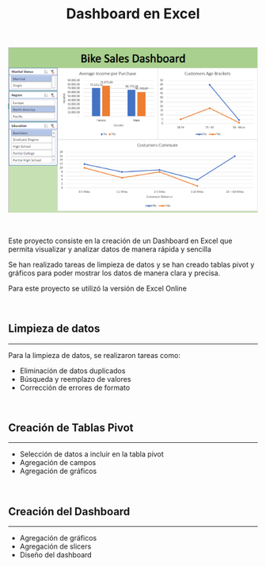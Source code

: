 <h1 align="center">Dashboard en Excel</h1>

<br>

<p align="center"><img src="Screenshot\dashboard.png"/></p> 

<br>

Este proyecto consiste en la creación de un Dashboard en Excel que permita visualizar y analizar datos de manera rápida y sencilla

Se han realizado tareas de limpieza de datos y se han creado tablas pivot y gráficos para poder mostrar los datos de manera clara y precisa.

Para este proyecto se utilizó la versión de Excel Online



<br>

## Limpieza de datos
---
Para la limpieza de datos, se realizaron tareas como:

- Eliminación de datos duplicados
- Búsqueda y reemplazo de valores
- Corrección de errores de formato

<br>

## Creación de Tablas Pivot
---

- Selección de datos a incluir en la tabla pivot
- Agregación de campos
- Agregación de gráficos

<br>

## Creación del Dashboard
---

- Agregación de gráficos
- Agregación de slicers
- Diseño del dashboard